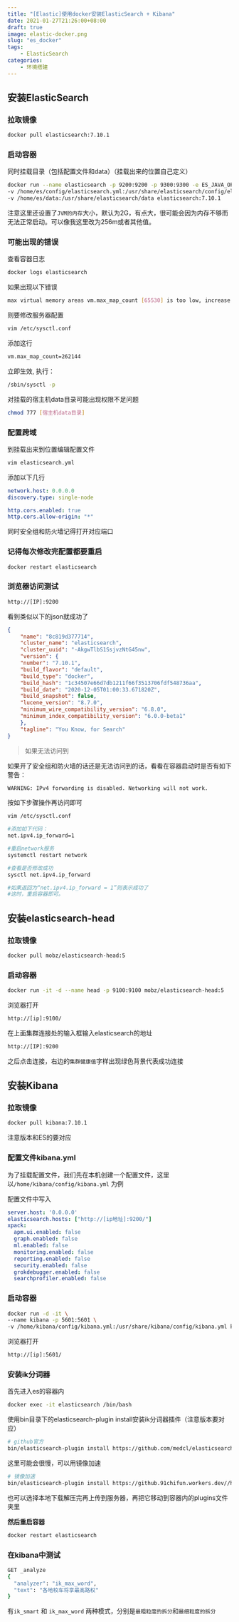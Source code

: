 ```yaml
---
title: "[Elastic]使用docker安装ElasticSearch + Kibana"
date: 2021-01-27T21:26:00+08:00
draft: true
image: elastic-docker.png
slug: "es_docker"
tags:
    - ElasticSearch
categories:
    - 环境搭建
--- 
```



## 安装ElasticSearch

### 拉取镜像

```bash
docker pull elasticsearch:7.10.1
```

### 启动容器

同时挂载目录（包括配置文件和data）（挂载出来的位置自己定义）

```bash
docker run --name elasticsearch -p 9200:9200 -p 9300:9300 -e ES_JAVA_OPTS="-Xms256m -Xmx256m" -d \
-v /home/es/config/elasticsearch.yml:/usr/share/elasticsearch/config/elasticsearch.yml \
-v /home/es/data:/usr/share/elasticsearch/data elasticsearch:7.10.1
```

注意这里还设置了`JVM的内存`大小，默认为2G，有点大，很可能会因为内存不够而无法正常启动。可以像我这里改为256m或者其他值。

### 可能出现的错误

查看容器日志

```bash
docker logs elasticsearch
```

如果出现以下错误

```bash
max virtual memory areas vm.max_map_count [65530] is too low, increase to at least [262144]
```

则要修改服务器配置

```bash
vim /etc/sysctl.conf
```

添加这行

```bash
vm.max_map_count=262144
```

立即生效, 执行：

```bash
/sbin/sysctl -p
```

对挂载的宿主机data目录可能出现权限不足问题

```bash
chmod 777 [宿主机data目录]
```

### 配置跨域

到挂载出来到位置编辑配置文件

```bash
vim elasticsearch.yml
```

添加以下几行

```yaml
network.host: 0.0.0.0
discovery.type: single-node

http.cors.enabled: true
http.cors.allow-origin: "*"
```

同时安全组和防火墙记得打开对应端口

### 记得每次修改完配置都要重启

```bash
docker restart elasticsearch
```

### 浏览器访问测试

```bash
http://[IP]:9200
```

看到类似以下的json就成功了

```json
{
	"name": "8c819d377714",
	"cluster_name": "elasticsearch",
	"cluster_uuid": "-AkgwTlbS1SsjvzNtG45nw",
	"version": {
	"number": "7.10.1",
	"build_flavor": "default",
	"build_type": "docker",
	"build_hash": "1c34507e66d7db1211f66f3513706fdf548736aa",
	"build_date": "2020-12-05T01:00:33.671820Z",
	"build_snapshot": false,
	"lucene_version": "8.7.0",
	"minimum_wire_compatibility_version": "6.8.0",
	"minimum_index_compatibility_version": "6.0.0-beta1"
	},
	"tagline": "You Know, for Search"
}
```

> 如果无法访问到

如果开了安全组和防火墙的话还是无法访问到的话，看看在容器启动时是否有如下警告：

```bash
WARNING: IPv4 forwarding is disabled. Networking will not work.
```

按如下步骤操作再访问即可

```bash
vim /etc/sysctl.conf

#添加如下代码：
net.ipv4.ip_forward=1

#重启network服务
systemctl restart network

#查看是否修改成功
sysctl net.ipv4.ip_forward

#如果返回为“net.ipv4.ip_forward = 1”则表示成功了
#这时，重启容器即可。
```



## 安装elasticsearch-head

### 拉取镜像

```bash
docker pull mobz/elasticsearch-head:5
```

### 启动容器

```bash
docker run -it -d --name head -p 9100:9100 mobz/elasticsearch-head:5
```

浏览器打开

```bash
http://[ip]:9100/
```

在上面集群连接处的输入框输入elasticsearch的地址

```bash
http://[IP]:9200
```

之后点击连接，右边的`集群健康值`字样出现绿色背景代表成功连接

## 安装Kibana

### 拉取镜像

```bash
docker pull kibana:7.10.1
```

注意版本和ES的要对应

### 配置文件kibana.yml

为了挂载配置文件，我们先在本机创建一个配置文件，这里以`/home/kibana/config/kibana.yml` 为例

配置文件中写入

```yaml
server.host: '0.0.0.0'
elasticsearch.hosts: ["http://[ip地址]:9200/"]
xpack:
  apm.ui.enabled: false
  graph.enabled: false
  ml.enabled: false
  monitoring.enabled: false
  reporting.enabled: false
  security.enabled: false
  grokdebugger.enabled: false
  searchprofiler.enabled: false
```

### 启动容器

```bash
docker run -d -it \
--name kibana -p 5601:5601 \
-v /home/kibana/config/kibana.yml:/usr/share/kibana/config/kibana.yml kibana:7.10.1
```

浏览器打开

```bash
http://[ip]:5601/
```

### 安装ik分词器

首先进入es的容器内

```bash
docker exec -it elasticsearch /bin/bash
```

使用bin目录下的elasticsearch-plugin install安装ik分词器插件（注意版本要对应）

```bash
# github官方
bin/elasticsearch-plugin install https://github.com/medcl/elasticsearch-analysis-ik/releases/download/v7.10.1/elasticsearch-analysis-ik-7.10.1.zip
```

这里可能会很慢，可以用镜像加速

```bash
# 镜像加速
bin/elasticsearch-plugin install https://github.91chifun.workers.dev//https://github.com/medcl/elasticsearch-analysis-ik/releases/download/v7.10.1/elasticsearch-analysis-ik-7.10.1.zip
```

也可以选择本地下载解压完再上传到服务器，再把它移动到容器内的plugins文件夹里

**然后重启容器**

```bash
docker restart elasticsearch
```

### 在kibana中测试

```bash
GET _analyze
{
  "analyzer": "ik_max_word",
  "text": "各地校车将享最高路权"
}
```

有`ik_smart` 和 `ik_max_word` 两种模式，分别是`最粗粒度的拆分`和`最细粒度的拆分`